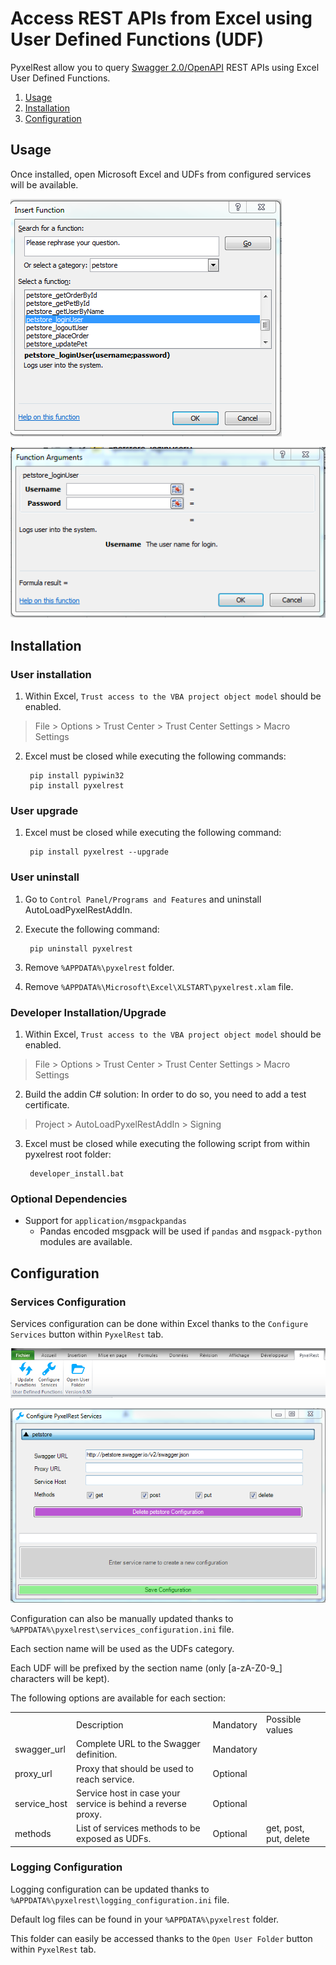 # Access REST APIs from Excel using User Defined Functions (UDF) #

PyxelRest allow you to query [Swagger 2.0/OpenAPI](https://www.openapis.org) REST APIs using Excel User Defined Functions.

1. [Usage](#Usage)
2. [Installation](#Installation)
3. [Configuration](#Configuration)

## Usage ##

Once installed, open Microsoft Excel and UDFs from configured services will be available.

![Selecting UDF](addin/AutoLoadPyxelRestAddIn/resources/screenshot_udfs_category.PNG)

![Filling in UDF parameters](addin/AutoLoadPyxelRestAddIn/resources/screenshot_udf_arguments.PNG)

## Installation ##

### User installation ###

1. Within Excel, `Trust access to the VBA project object model` should be enabled.
> File > Options > Trust Center > Trust Center Settings > Macro Settings
2. Excel must be closed while executing the following commands:

        pip install pypiwin32
        pip install pyxelrest

### User upgrade ###

1. Excel must be closed while executing the following command:

        pip install pyxelrest --upgrade

### User uninstall ###

1. Go to `Control Panel/Programs and Features` and uninstall AutoLoadPyxelRestAddIn.
2. Execute the following command:

        pip uninstall pyxelrest
3. Remove `%APPDATA%\pyxelrest` folder.
4. Remove `%APPDATA%\Microsoft\Excel\XLSTART\pyxelrest.xlam` file.

### Developer Installation/Upgrade ###

1. Within Excel, `Trust access to the VBA project object model` should be enabled.
> File > Options > Trust Center > Trust Center Settings > Macro Settings
2. Build the addin C# solution:
In order to do so, you need to add a test certificate.
> Project > AutoLoadPyxelRestAddIn > Signing
3. Excel must be closed while executing the following script from within pyxelrest root folder:

        developer_install.bat

### Optional Dependencies ###

- Support for `application/msgpackpandas`
    - Pandas encoded msgpack will be used if `pandas` and `msgpack-python` modules are available.

## Configuration ##

### Services Configuration ###

Services configuration can be done within Excel thanks to the `Configure Services` button within `PyxelRest` tab.

![Microsoft Excel add-in](addin/AutoLoadPyxelRestAddIn/resources/screenshot_pyxelrest_auto_load_ribbon.PNG)

![Configuration screen](addin/AutoLoadPyxelRestAddIn/resources/screenshot_configure_pyxelrest_services.PNG)

Configuration can also be manually updated thanks to `%APPDATA%\pyxelrest\services_configuration.ini` file.

Each section name will be used as the UDFs category.

Each UDF will be prefixed by the section name (only [a-zA-Z0-9_] characters will be kept).

The following options are available for each section:

<table>
    <th>
        <td>Description</td>
        <td>Mandatory</td>
        <td>Possible values</td>
    </th>
    <tr>
        <td>swagger_url</td>
        <td>Complete URL to the Swagger definition.</td>
        <td>Mandatory</td>
        <td></td>
    </tr>
    <tr>
        <td>proxy_url</td>
        <td>Proxy that should be used to reach service.</td>
        <td>Optional</td>
        <td></td>
    </tr>
    <tr>
        <td>service_host</td>
        <td>Service host in case your service is behind a reverse proxy.</td>
        <td>Optional</td>
        <td></td>
    </tr>
    <tr>
        <td>methods</td>
        <td>List of services methods to be exposed as UDFs.</td>
        <td>Optional</td>
        <td>get, post, put, delete</td>
    </tr>
</table>

### Logging Configuration ###

Logging configuration can be updated thanks to `%APPDATA%\pyxelrest\logging_configuration.ini` file.

Default log files can be found in your `%APPDATA%\pyxelrest` folder.

This folder can easily be accessed thanks to the `Open User Folder` button within `PyxelRest` tab.
